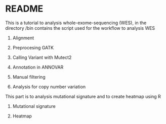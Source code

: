 # README

This is a tutorial to analysis whole-exome-sequencing (WES), in the directory /bin contains the script used for the workflow to analysis WES

1. Alignment


2. Preprocesing GATK


3. Calling Variant with Mutect2


4. Annotation in ANNOVAR


5. Manual filtering


6. Analysis for copy number variation


This part is to analysis mutational signature and to create heatmap using R

1. Mutational signature 


2. Heatmap
